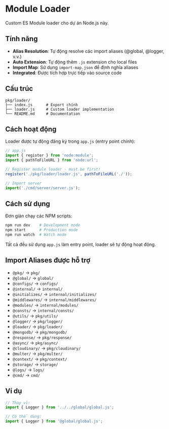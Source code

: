 # Module Loader

Custom ES Module loader cho dự án Node.js này.

## Tính năng

- **Alias Resolution**: Tự động resolve các import aliases (@global, @logger, v.v.)
- **Auto Extension**: Tự động thêm `.js` extension cho local files
- **Import Map**: Sử dụng `import-map.json` để định nghĩa aliases
- **Integrated**: Được tích hợp trực tiếp vào source code

## Cấu trúc

```
pkg/loader/
├── index.js      # Export chính
├── loader.js     # Custom loader implementation
└── README.md     # Documentation
```

## Cách hoạt động

Loader được tự động đăng ký trong `app.js` (entry point chính):

```javascript
// app.js
import { register } from 'node:module';
import { pathToFileURL } from 'node:url';

// Register module loader - must be first!
register('./pkg/loader/loader.js', pathToFileURL('./'));

// Import server
import('./cmd/server/server.js');
```

## Cách sử dụng

Đơn giản chạy các NPM scripts:

```bash
npm run dev    # Development mode
npm start      # Production mode
npm run watch  # Watch mode
```

Tất cả đều sử dụng `app.js` làm entry point, loader sẽ tự động hoạt động.

## Import Aliases được hỗ trợ

- `@pkg/` → `pkg/`
- `@global/` → `global/`
- `@configs/` → `configs/`
- `@internal/` → `internal/`
- `@initializes/` → `internal/initializes/`
- `@middlewares/` → `internal/middlewares/`
- `@modules/` → `internal/modules/`
- `@consts/` → `internal/consts/`
- `@utils/` → `pkg/utils/`
- `@logger/` → `pkg/logger/`
- `@loader/` → `pkg/loader/`
- `@mongodb/` → `pkg/mongodb/`
- `@response/` → `pkg/response/`
- `@async/` → `pkg/async/`
- `@cloudinary/` → `pkg/cloudinary/`
- `@multer/` → `pkg/multer/`
- `@context/` → `pkg/context/`
- `@storage/` → `storage/`
- `@logs/` → `logs/`
- `@cmd/` → `cmd/`

## Ví dụ

```javascript
// Thay vì:
import { Logger } from '../../global/global.js';

// Có thể dùng:
import { Logger } from '@global/global.js';
```
